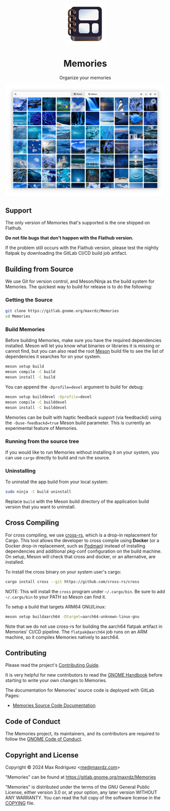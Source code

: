 <div align="center">
<img src="./data/icons/com.maxrdz.Memories.svg" height="128"/>

# Memories
Organize your memories

![Memories Library Page](./data/screenshots/library.png)

</div>

## Support

The only version of Memories that's supported is the one shipped on
Flathub.

**Do not file bugs that don't happen with the Flathub version.**

If the problem still occurs with the Flathub version, please test the
nightly flatpak by downloading the GitLab CI/CD build job artifact.

## Building from Source

We use Git for version control, and Meson/Ninja as the build
system for Memories.
The quickest way to build for release is to do the following:

### Getting the Source

```sh
git clone https://gitlab.gnome.org/maxrdz/Memories
cd Memories
```

### Build Memories

Before building Memories, make sure you have the required
dependencies installed. Meson will let you know what binaries or
libraries it is missing or cannot find, but you can also read the
root [Meson](./meson.build) build file to see the list of
dependencies it searches for on your system.

```sh
meson setup build
meson compile -C build
meson install -C build
```

You can append the `-Dprofile=devel` argument to build for debug:

```sh
meson setup builddevel -Dprofile=devel
meson compile -C builddevel
meson install -C builddevel
```

Memories can be built with haptic feedback support (via feedbackd)
using the `-Duse-feedbackd=true` Meson build parameter.
This is currently an experimental feature of Memories.

### Running from the source tree

If you would like to run Memories without installing it on your
system, you can use `cargo` directly to build and run the source.

### Uninstalling

To uninstall the app build from your local system:
```sh
sudo ninja -C build uninstall
```
Replace `build` with the Meson build directory of the
application build version that you want to uninstall.

## Cross Compiling

For cross compiling, we use
[cross-rs](https://github.com/cross-rs/cross), which is a
drop-in replacement for Cargo. This tool allows the developer
to cross compile using **Docker** (or a Docker drop-in
replacement, such as [Podman](https://podman.io/))
instead of installing dependencies and additional pkg-conf
configuration on the build machine. On setup, Meson will check
that cross and docker, or an alternative, are installed.

To install the cross binary on your system user's cargo:
```sh
cargo install cross --git https://github.com/cross-rs/cross
```
NOTE: This will install the `cross` program under `~/.cargo/bin`.
Be sure to add `~/.cargo/bin` to your PATH so Meson can find it.

To setup a build that targets ARM64 GNU/Linux:

```sh
meson setup buildaarch64 -Dtarget=aarch64-unknown-linux-gnu
```

Note that we do not use cross-rs for building the aarch64 flatpak
artifact in Memories' CI/CD pipeline. The `flatpak@aarch64` job
runs on an ARM machine, so it compiles Memories natively to aarch64.

## Contributing

Please read the project's [Contributing Guide](./CONTRIBUTING.md).

It is very helpful for new contributors to read the
[GNOME Handbook](https://handbook.gnome.org/development/change-submission.html)
before starting to write your own changes to Memories.

The documentation for Memories' source code is deployed with GitLab Pages:

- [Memories Source Code Documentation](https://gallery-maxrdz-1e606ae2730f4d16c194a3e9067683c329ee2077df8edaee.pages.gitlab.gnome.org/)

## Code of Conduct

The Memories project, its maintainers, and its contributors are
required to follow the
[GNOME Code of Conduct](https://conduct.gnome.org/).

## Copyright and License

Copyright &copy; 2024 Max Rodriguez \<me@maxrdz.com\>

"Memories" can be found at https://gitlab.gnome.org/maxrdz/Memories

"Memories" is distributed under the terms of the GNU General Public
License, either version 3.0 or, at your option, any later
version WITHOUT ANY WARRANTY. You can read the full copy of
the software license in the [COPYING](./COPYING) file.
